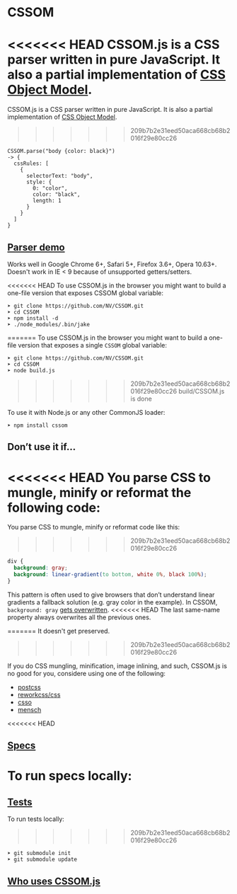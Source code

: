 # CSSOM

<<<<<<< HEAD
CSSOM.js is a CSS parser written in pure JavaScript. It also a partial implementation of [CSS Object Model](http://dev.w3.org/csswg/cssom/). 
=======
CSSOM.js is a CSS parser written in pure JavaScript. It is also a partial implementation of [CSS Object Model](http://dev.w3.org/csswg/cssom/). 
>>>>>>> 209b7b2e31eed50aca668cb68b2016f29e80cc26

    CSSOM.parse("body {color: black}")
    -> {
      cssRules: [
        {
          selectorText: "body",
          style: {
            0: "color",
            color: "black",
            length: 1
          }
        }
      ]
    }


## [Parser demo](http://nv.github.com/CSSOM/docs/parse.html)

Works well in Google Chrome 6+, Safari 5+, Firefox 3.6+, Opera 10.63+.
Doesn't work in IE < 9 because of unsupported getters/setters.

<<<<<<< HEAD
To use CSSOM.js in the browser you might want to build a one-file version that exposes CSSOM global variable:

    ➤ git clone https://github.com/NV/CSSOM.git
    ➤ cd CSSOM
    ➤ npm install -d
    ➤ ./node_modules/.bin/jake
=======
To use CSSOM.js in the browser you might want to build a one-file version that exposes a single `CSSOM` global variable:

    ➤ git clone https://github.com/NV/CSSOM.git
    ➤ cd CSSOM
    ➤ node build.js
>>>>>>> 209b7b2e31eed50aca668cb68b2016f29e80cc26
    build/CSSOM.js is done

To use it with Node.js or any other CommonJS loader:

    ➤ npm install cssom

## Don’t use it if...

<<<<<<< HEAD
You parse CSS to mungle, minify or reformat the following code:
=======
You parse CSS to mungle, minify or reformat code like this:
>>>>>>> 209b7b2e31eed50aca668cb68b2016f29e80cc26

```css
div {
  background: gray;
  background: linear-gradient(to bottom, white 0%, black 100%);
}
```

This pattern is often used to give browsers that don’t understand linear gradients a fallback solution (e.g. gray color in the example).
In CSSOM, `background: gray` [gets overwritten](http://nv.github.io/CSSOM/docs/parse.html#css=div%20%7B%0A%20%20%20%20%20%20background%3A%20gray%3B%0A%20%20%20%20background%3A%20linear-gradient(to%20bottom%2C%20white%200%25%2C%20black%20100%25)%3B%0A%7D).
<<<<<<< HEAD
The last same-name property always overwrites all the previous ones.

=======
It doesn't get preserved.
>>>>>>> 209b7b2e31eed50aca668cb68b2016f29e80cc26

If you do CSS mungling, minification, image inlining, and such, CSSOM.js is no good for you, considere using one of the following:

  * [postcss](https://github.com/postcss/postcss)
  * [reworkcss/css](https://github.com/reworkcss/css)
  * [csso](https://github.com/css/csso)
  * [mensch](https://github.com/brettstimmerman/mensch)


<<<<<<< HEAD
## [Specs](http://nv.github.com/CSSOM/spec/)

To run specs locally:
=======
## [Tests](http://nv.github.com/CSSOM/spec/)

To run tests locally:
>>>>>>> 209b7b2e31eed50aca668cb68b2016f29e80cc26

    ➤ git submodule init
    ➤ git submodule update


## [Who uses CSSOM.js](https://github.com/NV/CSSOM/wiki/Who-uses-CSSOM.js)
